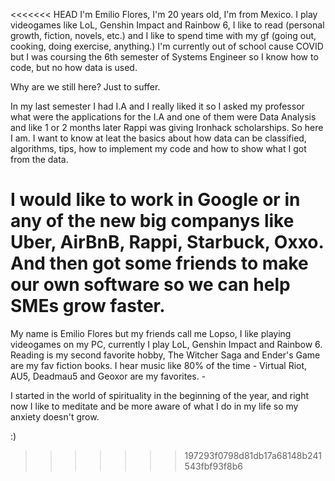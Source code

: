 <<<<<<< HEAD
I'm Emilio Flores, I'm 20 years old, I'm from Mexico. 
I play videogames like LoL, Genshin Impact and Rainbow 6, I like to read (personal growth, fiction, novels, etc.) and I like to spend time with my gf (going out, cooking, doing exercise, anything.) 
I'm currently out of school cause COVID but I was coursing the 6th semester of Systems Engineer so I know how to code, but no how data is used.

Why are we still here? Just to suffer.

In my last semester I had I.A and I really liked it so I asked my professor what were the applications for the I.A and one of them were Data Analysis and like 1 or 2 months later Rappi was giving Ironhack scholarships. So here I am. I want to know at leat the basics about how data can be classified, algorithms, tips, how to implement my code and how to show what I got from the data.

I would like to work in Google or in any of the new big companys like Uber, AirBnB, Rappi, Starbuck, Oxxo. And then got some friends to make our own software so we can help SMEs grow faster.
=======
My name is Emilio Flores but my friends call me Lopso, I like playing videogames on my PC, currently I play LoL, Genshin Impact and Rainbow 6. Reading is my second favorite hobby, The Witcher Saga and Ender's Game are my fav fiction books. I hear music like 80% of the time - Virtual Riot, AU5, Deadmau5 and Geoxor are my favorites. -

I started in the world of spirituality in the beginning of the year, and right now I like to meditate and be more aware of what I do in my life so my anxiety doesn't grow.

:)
>>>>>>> 197293f0798d81db17a68148b241543fbf93f8b6
